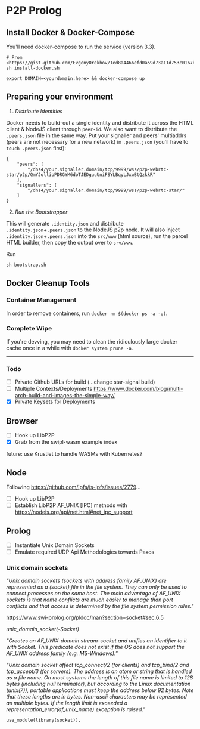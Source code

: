# P2P Prolog

## Install Docker & Docker-Compose

You'll need docker-compose to run the service (version 3.3). 
```
# From <https://gist.github.com/EvgenyOrekhov/1ed8a4466efd0a59d73a11d753c0167b>
sh install-docker.sh
```

```
export DOMAIN=<yourdomain.here> && docker-compose up 
```


## Preparing your environment

1. *Distribute Identities*

Docker needs to build-out a single identity and distribute it across the HTML client & NodeJS client through `peer-id`. We also want to distribute the `.peers.json` file in the same way. Put your signaller and peers' multiaddrs (peers are not necessary for a new network) in `.peers.json` (you'll have to `touch .peers.json` first):

```
{
	"peers": [
		"/dns4/your.signaller.domain/tcp/9999/wss/p2p-webrtc-star/p2p/QmYJollioPDRGYM6doTJEDguuUniFSYLBqyLJxwBtQzkkR"
	],
	"signallers": [
		"/dns4/your.signaller.domain/tcp/9999/wss/p2p-webrtc-star/"
	]
}
```

2. *Run the Bootstrapper*

This will generate `.identity.json` and distribute `.identity.json`+`.peers.json` to the NodeJS p2p node. It will also inject `.identity.json`+`.peers.json` into the `src/www` (html source), run the parcel HTML builder, then copy the output over to `srv/www`.

Run 
```
sh bootstrap.sh
```


## Docker Cleanup Tools

### Container Management
In order to remove containers, run `docker rm $(docker ps -a -q)`.

### Complete Wipe

If you're devving, you may need to clean the ridiculously large 
docker cache once in a while with `docker system prune -a`.

***

### Todo

- [ ] Private Github URLs for build (...change star-signal build)
- [ ] Multiple Contexts/Deployments <https://www.docker.com/blog/multi-arch-build-and-images-the-simple-way/>
- [X] Private Keysets for Deployments

## Browser

- [ ] Hook up LibP2P
- [X] Grab from the swipl-wasm example index

future: use Krustlet to handle WASMs with Kubernetes?

## Node

Following <https://github.com/ipfs/js-ipfs/issues/2779>...

- [ ] Hook up LibP2P
- [ ] Establish LibP2P AF_UNIX [IPC] methods with <https://nodejs.org/api/net.html#net_ipc_support>

## Prolog
- [ ] Instantiate Unix Domain Sockets
- [ ] Emulate required UDP Api Methodologies towards Paxos

### Unix domain sockets

_"Unix domain sockets (sockets with address family AF_UNIX) are represented as a (socket) file in the file system. They can only be used to connect processes on the same host. The main advantage of AF_UNIX sockets is that name conflicts are much easier to manage than port conflicts and that access is determined by the file system permission rules."_

<https://www.swi-prolog.org/pldoc/man?section=socket#sec:6.5>

*unix_domain_socket(-Socket)*

_"Creates an AF_UNIX-domain stream-socket and unifies an identifier to it with Socket. This predicate does not exist if the OS does not support the AF_UNIX address family (e.g. MS-Windows)."_

_"Unix domain socket affect tcp_connect/2 (for clients) and tcp_bind/2 and tcp_accept/3 (for servers). The address is an atom or string that is handled as a file name. On most systems the length of this file name is limited to 128 bytes (including null terminator), but according to the Linux documentation (unix(7)), portable applications must keep the address below 92 bytes. Note that these lengths are in bytes. Non-ascii characters may be represented as multiple bytes. If the length limit is exceeded a representation_error(af_unix_name) exception is raised."_

```
use_module(library(socket)).
```

